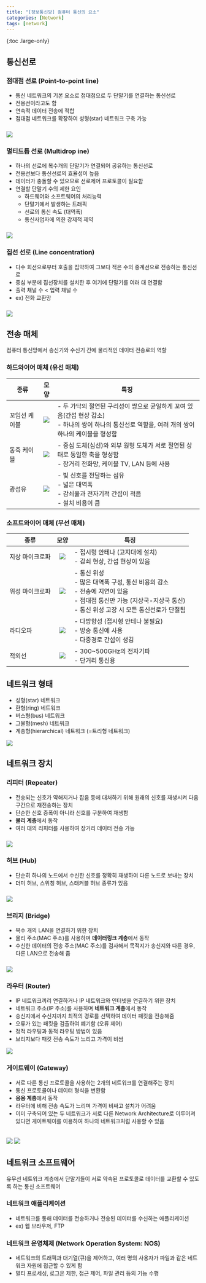 ```yaml
---
title: "[정보통신망] 컴퓨터 통신의 요소"
categories: [Network]
tags: [network]
---
```


{:toc .large-only}

## 통신선로

### 점대점 선로 (Point-to-point line)

- 통신 네트워크의 기본 요소로 점대점으로 두 단말기를 연결하는 통신선로
- 전용선이라고도 함
- 연속적 데이터 전송에 적합
- 점대점 네트워크를 확장하여 성형(star) 네트워크 구축 가능

<img src="../../assets/img/blog/2025-04-04-information-and-communications-network2_01.png" style="margin-top: 10px;">

### 멀티드롭 선로 (Multidrop ine)

- 하나의 선로에 복수개의 단말기가 연결되어 공유하는 통신선로
- 전용선보다 통신선로의 효율성이 높음
- 데이터가 충돌할 수 있으므로 선로제어 프로토콜이 필요함
- 연결할 단말기 수의 제한 요인
  - 하드웨어와 소프트웨어의 처리능력
  - 단말기에서 발생하는 트래픽
  - 선로의 통신 속도 (대역폭)
  - 통신사업자에 의한 강제적 제약

<img src="../../assets/img/blog/2025-04-04-information-and-communications-network2_02.png" style="margin-top: 10px;">

### 집선 선로 (Line concentration)

- 다수 회선으로부터 호출을 집약하여 그보다 적은 수의 중계선으로 전송하는 통신선로
- 중심 부분에 집선장치를 설치한 후 여기에 단말기를 여러 대 연결함
- 출력 채널 수 < 입력 채널 수
- ex) 전화 교환망

<img src="../../assets/img/blog/2025-04-04-information-and-communications-network2_03.png" style="margin-top: 10px;">

## 전송 매체

컴퓨터 통신망에서 송신기와 수신기 간에 물리적인 데이터 전송로의 역할

### 하드와이어 매체 (유선 매체)

| 종류          |                                                               모양                                                               | 특징                                                                                                                                                  |
| ------------- | :------------------------------------------------------------------------------------------------------------------------------: | ----------------------------------------------------------------------------------------------------------------------------------------------------- |
| 꼬임선 케이블 | <img src="../../assets/img/blog/2025-04-04-information-and-communications-network2_04.png" style="max-height:150px;width:auto;"> | - 두 가닥의 절연된 구리성이 쌍으로 균일하게 꼬여 있음(간섭 현상 감소)<br/>- 하나의 쌍이 하나의 통신선로 역할을, 여러 개의 쌍이 하나의 케이블을 형성함 |
| 동축 케이블   | <img src="../../assets/img/blog/2025-04-04-information-and-communications-network2_05.png" style="max-height:150px;width:auto;"> | - 중심 도체(심선)와 외부 원형 도체가 서로 절연된 상태로 동일한 축을 형성함<br/>- 장거리 전화망, 케이블 TV, LAN 등에 사용                              |
| 광섬유        | <img src="../../assets/img/blog/2025-04-04-information-and-communications-network2_07.png" style="max-height:150px;width:auto;"> | - 빛 신호를 전달하는 섬유<br/>- 넓은 대역폭<br/>- 감쇠율과 전자기적 간섭이 적음<br/>- 설치 비용이 큼                                                  |

### 소프트와이어 매체 (무선 매체)

| 종류            |                                                               모양                                                               | 특징                                                                                                                                                                       |
| --------------- | :------------------------------------------------------------------------------------------------------------------------------: | -------------------------------------------------------------------------------------------------------------------------------------------------------------------------- |
| 지상 마이크로파 | <img src="../../assets/img/blog/2025-04-04-information-and-communications-network2_08.png" style="max-height:150px;width:auto;"> | - 접시형 안테나 (고지대에 설치)<br/>- 감쇠 현상, 간섭 현상이 있음                                                                                                          |
| 위성 마이크로파 | <img src="../../assets/img/blog/2025-04-04-information-and-communications-network2_09.png" style="max-height:150px;width:auto;"> | - 통신 위성<br/>- 많은 대역폭 구성, 통신 비용의 감소</br>- 전송에 지연이 있음<br/>- 점대점 통신만 가능 (지상국-지상국 통신)<br/>- 통신 위성 고장 시 모든 통신선로가 단절됨 |
| 라디오파        | <img src="../../assets/img/blog/2025-04-04-information-and-communications-network2_10.png" style="max-height:100px;width:auto;"> | - 다방향성 (접시형 안테나 불필요)<br/>- 방송 통신에 사용<br/>- 다중경로 간섭이 생김                                                                                        |
| 적외선          | <img src="../../assets/img/blog/2025-04-04-information-and-communications-network2_11.png" style="max-height:150px;width:auto;"> | - 300~500GHz의 전자기파<br/>- 단거리 통신용                                                                                                                                |

## 네트워크 형태

- 성형(star) 네트워크
- 환형(ring) 네트워크
- 버스형(bus) 네트워크
- 그물형(mesh) 네트워크
- 계층형(hierarchical) 네트워크 (=트리형 네트워크)

<img src="../../assets/img/blog/2025-04-04-information-and-communications-network2_12.png">

## 네트워크 장치

### 리피터 (Repeater)

- 전송되는 신호가 약해지거나 잡음 등에 대처하기 위해 원래의 신호를 재생시켜 다음 구간으로 재전송하는 장치
- 단순한 신호 증폭이 아니라 신호를 구분하여 재생함
- **물리 계층**에서 동작
- 여러 대의 리피터를 사용하여 장거리 데이터 전송 가능

<img src="../../assets/img/blog/2025-04-04-information-and-communications-network2_13.png" style="margin-top: 10px;">

### 허브 (Hub)

- 단순히 하나의 노드에서 수신한 신호를 정확히 재생하여 다른 노드로 보내는 장치
- 더미 허브, 스위칭 허브, 스태커블 허브 종류가 있음

<img src="../../assets/img/blog/2025-04-04-information-and-communications-network2_14.png" style="margin-top: 10px;">

### 브리지 (Bridge)

- 복수 개의 LAN을 연결하기 위한 장치
- 물리 주소(MAC 주소)를 사용하며 **데이터링크 계층**에서 동작
- 수신한 데이터의 전송 주소(MAC 주소)를 검사해서 목적지가 송신지와 다른 경우, 다른 LAN으로 전송해 줌

<img src="../../assets/img/blog/2025-04-04-information-and-communications-network2_15.png" style="margin-top: 10px;">

### 라우터 (Router)

- IP 네트워크끼리 연결하거나 IP 네트워크와 인터넷을 연결하기 위한 장치
- 네트워크 주소(IP 주소)를 사용하며 **네트워크 계층**에서 동작
- 송신지에서 수신지까지 최적의 경로를 선택하여 데이터 패킷을 전송해줌
- 오류가 있는 패킷을 검출하여 폐기함 (오류 제어)
- 정적 라우팅과 동적 라우팅 방법이 있음
- 브리지보다 패킷 전송 속도가 느리고 가격이 비쌈

<img src="../../assets/img/blog/2025-04-04-information-and-communications-network2_16.png">

### 게이트웨이 (Gateway)

- 서로 다른 통신 프로토콜을 사용하는 2개의 네트워크를 연결해주는 장치
- 통신 프로토콜이나 데이터 형식을 변환함
- **응용 계층**에서 동작
- 라우터에 비해 전송 속도가 느리며 가격이 비싸고 설치가 어려움
- 이미 구축되어 있는 두 네트워크가 서로 다른 Network Architecture로 이루어져 있다면 게이트웨이를 이용하여 하나의 네트워크처럼 사용할 수 있음

<img src="../../assets/img/blog/2025-04-04-information-and-communications-network2_17.png">

<img src="../../assets/img/blog/2025-04-04-information-and-communications-network2_18.png" style="margin-top: 20px;">

## 네트워크 소프트웨어

유무선 네트워크 계층에서 단말기들이 서로 약속된 프로토콜로 데이터를 교환할 수 있도록 하는 통신 소프트웨어

### 네트워크 애플리케이션

- 네트워크를 통해 데이터를 전송하거나 전송된 데이터를 수신하는 애플리케이션
- ex) 웹 브라우저, FTP

### 네트워크 운영체제 (Network Operation System: NOS)

- 네트워크의 트래픽과 대기열(큐)을 제어하고, 여러 명의 사용자가 파일과 같은 네트워크 자원에 접근할 수 있게 함
- 멀티 프로세싱, 로그온 제한, 접근 제어, 파일 관리 등의 기능 수행
